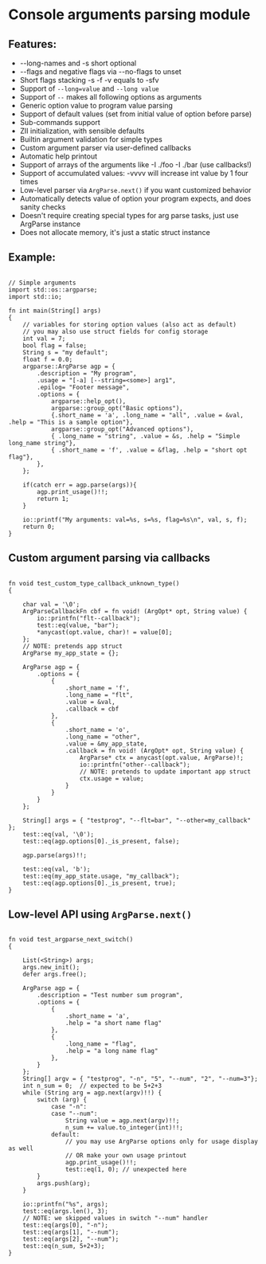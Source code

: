 # Console arguments parsing module

 ## Features:
 - --long-names and -s short optional
 - --flags and negative flags via --no-flags to unset
 - Short flags stacking -s -f -v equals to -sfv
 - Support of `--long=value` and `--long value`
 - Support of `--` makes all following options as arguments
 - Generic option value to program value parsing
 - Support of default values (set from initial value of option before parse)
 - Sub-commands support
 - ZII initialization, with sensible defaults
 - Builtin argument validation for simple types
 - Custom argument parser via user-defined callbacks
 - Automatic help printout
 - Support of arrays of the arguments like -I ./foo -I ./bar (use callbacks!)
 - Support of accumulated values: -vvvv will increase int value by 1 four times
 - Low-level parser via `ArgParse.next()` if you want customized behavior
 - Automatically detects value of option your program expects, and does sanity checks
 - Doesn't require creating special types for arg parse tasks, just use ArgParse instance 
 - Does not allocate memory, it's just a static struct instance

## Example:

```zig

// Simple arguments
import std::os::argparse;
import std::io;

fn int main(String[] args)
{
    // variables for storing option values (also act as default)
    // you may also use struct fields for config storage
    int val = 7;
    bool flag = false;
    String s = "my default";
    float f = 0.0;
    argparse::ArgParse agp = {
        .description = "My program",
        .usage = "[-a] [--string=<some>] arg1",
        .epilog= "Footer message",
        .options = { 
            argparse::help_opt(),
            argparse::group_opt("Basic options"),
            {.short_name = 'a', .long_name = "all", .value = &val, .help = "This is a sample option"},
            argparse::group_opt("Advanced options"),
            { .long_name = "string", .value = &s, .help = "Simple long_name string"},
            { .short_name = 'f', .value = &flag, .help = "short opt flag"},
        }, 
    };

    if(catch err = agp.parse(args)){
        agp.print_usage()!!;
        return 1;
    }

    io::printf("My arguments: val=%s, s=%s, flag=%s\n", val, s, f);
    return 0;
}
```


## Custom argument parsing via callbacks

```zig

fn void test_custom_type_callback_unknown_type()
{

    char val = '\0';
    ArgParseCallbackFn cbf = fn void! (ArgOpt* opt, String value) {
        io::printfn("flt--callback");
        test::eq(value, "bar");
        *anycast(opt.value, char)! = value[0];
    };
    // NOTE: pretends app struct
    ArgParse my_app_state = {};

    ArgParse agp = {
        .options = {
            {
                .short_name = 'f',
                .long_name = "flt",
                .value = &val,
                .callback = cbf
            },
            {
                .short_name = 'o',
                .long_name = "other",
                .value = &my_app_state,
                .callback = fn void! (ArgOpt* opt, String value) {
                    ArgParse* ctx = anycast(opt.value, ArgParse)!;
                    io::printfn("other--callback");
                    // NOTE: pretends to update important app struct
                    ctx.usage = value;
                }
            }
        }
    };

    String[] args = { "testprog", "--flt=bar", "--other=my_callback" };
    test::eq(val, '\0');
    test::eq(agp.options[0]._is_present, false);

    agp.parse(args)!!;

    test::eq(val, 'b');
    test::eq(my_app_state.usage, "my_callback");
    test::eq(agp.options[0]._is_present, true);
}

```

## Low-level API using `ArgParse.next()`

```zig

fn void test_argparse_next_switch()
{

    List(<String>) args;
    args.new_init(); 
    defer args.free();

    ArgParse agp = {
        .description = "Test number sum program",
        .options = {
            {
                .short_name = 'a',
                .help = "a short name flag"
            },
            {
                .long_name = "flag",
                .help = "a long name flag"
            },
        }
    };
    String[] argv = { "testprog", "-n", "5", "--num", "2", "--num=3"};
    int n_sum = 0;  // expected to be 5+2+3
    while (String arg = agp.next(argv)!!) {
        switch (arg) {
            case "-n":
            case "--num":
                String value = agp.next(argv)!!;
                n_sum += value.to_integer(int)!!;
            default:
                // you may use ArgParse options only for usage display as well
                // OR make your own usage printout
                agp.print_usage()!!;
                test::eq(1, 0); // unexpected here
        }
        args.push(arg);
    }

    io::printfn("%s", args);
    test::eq(args.len(), 3);
    // NOTE: we skipped values in switch "--num" handler
    test::eq(args[0], "-n");
    test::eq(args[1], "--num");
    test::eq(args[2], "--num");
    test::eq(n_sum, 5+2+3);
}

```
